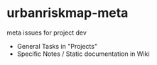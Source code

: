 # urbanriskmap-meta
meta issues for project dev
- General Tasks in "Projects"
- Specific Notes / Static documentation in Wiki
